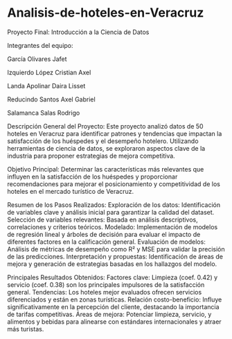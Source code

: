 # Analisis-de-hoteles-en-Veracruz
Proyecto Final: Introducción a la Ciencia de Datos

Integrantes del equipo:

García Olivares Jafet

Izquierdo López Cristian Axel

Landa Apolinar Daira Lisset

Reducindo Santos Axel Gabriel

Salamanca Salas Rodrigo

Descripción General del Proyecto: 
Este proyecto analizó datos de 50 hoteles en Veracruz para identificar patrones y tendencias que impactan la satisfacción de los huéspedes y el desempeño hotelero. Utilizando herramientas de ciencia de datos, se exploraron aspectos clave de la industria para proponer estrategias de mejora competitiva.

Objetivo Principal: 
Determinar las características más relevantes que influyen en la satisfacción de los huéspedes y proporcionar recomendaciones para mejorar el posicionamiento y competitividad de los hoteles en el mercado turístico de Veracruz.

Resumen de los Pasos Realizados: 
Exploración de los datos: Identificación de variables clave y análisis inicial para garantizar la calidad del dataset.
Selección de variables relevantes: Basada en análisis descriptivos, correlaciones y criterios teóricos.
Modelado: Implementación de modelos de regresión lineal y árboles de decisión para evaluar el impacto de diferentes factores en la calificación general.
Evaluación de modelos: Análisis de métricas de desempeño como R² y MSE para validar la precisión de las predicciones.
Interpretación y propuestas: Identificación de áreas de mejora y generación de estrategias basadas en los hallazgos del modelo.

Principales Resultados Obtenidos: 
Factores clave: Limpieza (coef. 0.42) y servicio (coef. 0.38) son los principales impulsores de la satisfacción general.
Tendencias: Los hoteles mejor evaluados ofrecen servicios diferenciados y están en zonas turísticas.
Relación costo-beneficio: Influye significativamente en la percepción del cliente, destacando la importancia de tarifas competitivas.
Áreas de mejora: Potenciar limpieza, servicio, y alimentos y bebidas para alinearse con estándares internacionales y atraer más turistas.






